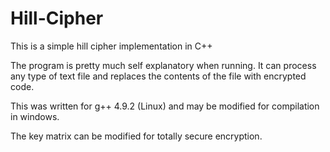 # Hill-Cipher
This is a simple hill cipher implementation in C++

The program is pretty much self explanatory when running.
It can process any type of text file and replaces the contents of the file with encrypted code.

This was written for g++ 4.9.2 (Linux) and may be modified for compilation in windows.

The key matrix can be modified for totally secure encryption.
